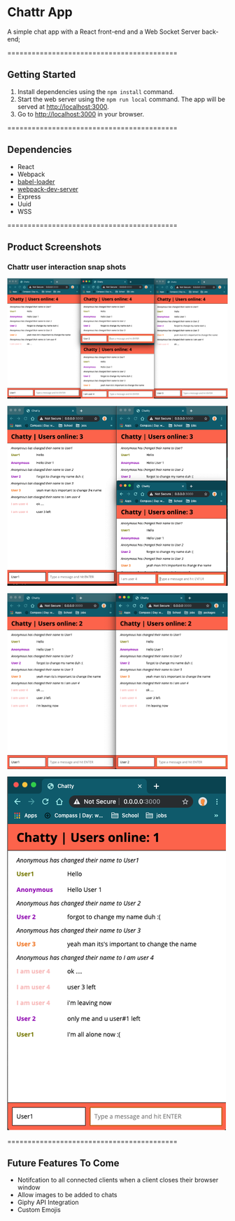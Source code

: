 # Chattr App

A simple chat app with a React front-end and a Web Socket Server back-end;

==========================================

## Getting Started

1. Install dependencies using the `npm install` command.
2. Start the web server using the `npm run local` command. The app will be served at <http://localhost:3000>.
3. Go to <http://localhost:3000> in your browser.

==========================================

## Dependencies

- React
- Webpack
- [babel-loader](https://github.com/babel/babel-loader)
- [webpack-dev-server](https://github.com/webpack/webpack-dev-server)
- Express
- Uuid
- WSS

==========================================

## Product Screenshots

### Chattr user interaction snap shots

!["4Users"](readme-imgs/Test.png)

!["3Users"](readme-imgs/3Users.png)

!["2Users"](readme-imgs/2Users.png)

!["1User"](readme-imgs/1User.png)

==========================================

## Future Features To Come

- Notifcation to all connected clients when a client closes their browser window
- Allow images to be added to chats
- Giphy API Integration
- Custom Emojis
